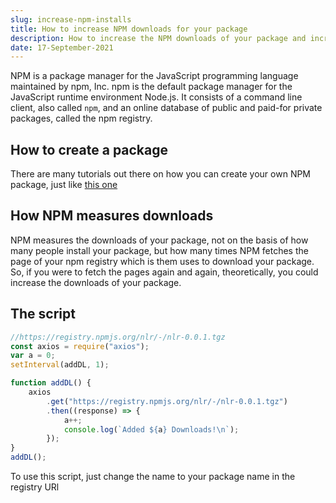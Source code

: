 ```yaml
---
slug: increase-npm-installs
title: How to increase NPM downloads for your package
description: How to increase the NPM downloads of your package and increase its credibility, so NPM recommends it to more people
date: 17-September-2021
---
```


NPM is a package manager for the JavaScript programming language maintained by npm, Inc. npm is the default package manager for the JavaScript runtime environment Node.js. It consists of a command line client, also called `npm`, and an online database of public and paid-for private packages, called the npm registry.

## How to create a package

There are many tutorials out there on how you can create your own NPM package, just like [this one](https://www.section.io/engineering-education/npm-packages/)

## How NPM measures downloads

NPM measures the downloads of your package, not on the basis of how many people install your package, but how many times NPM fetches the page of your npm registry which is them uses to download your package. So, if you were to fetch the pages again and again, theoretically, you could increase the downloads of your package.

## The script

```javascript
//https://registry.npmjs.org/nlr/-/nlr-0.0.1.tgz
const axios = require("axios");
var a = 0;
setInterval(addDL, 1);

function addDL() {
    axios
        .get("https://registry.npmjs.org/nlr/-/nlr-0.0.1.tgz")
        .then((response) => {
            a++;
            console.log(`Added ${a} Downloads!\n`);
        });
}
addDL();
```

To use this script, just change the name to your package name in the registry URl
